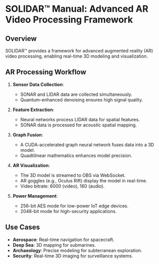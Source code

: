 # SOLIDAR™ Manual: Advanced AR Video Processing Framework

## Overview
SOLIDAR™ provides a framework for advanced augmented reality (AR) video processing, enabling real-time 3D modeling and visualization.

## AR Processing Workflow
1. **Sensor Data Collection**:
   - SONAR and LIDAR data are collected simultaneously.
   - Quantum-enhanced denoising ensures high signal quality.

2. **Feature Extraction**:
   - Neural networks process LIDAR data for spatial features.
   - SONAR data is processed for acoustic spatial mapping.

3. **Graph Fusion**:
   - A CUDA-accelerated graph neural network fuses data into a 3D model.
   - Quadtilinear mathematics enhances model precision.

4. **AR Visualization**:
   - The 3D model is streamed to OBS via WebSocket.
   - AR goggles (e.g., Oculus Rift) display the model in real-time.
   - Video bitrate: 6000 (video), 160 (audio).

5. **Power Management**:
   - 256-bit AES mode for low-power IoT edge devices.
   - 2048-bit mode for high-security applications.

## Use Cases
- **Aerospace**: Real-time navigation for spacecraft.
- **Deep Sea**: 3D mapping for submarines.
- **Archaeology**: Precise modeling for subterranean exploration.
- **Security**: Real-time 3D imaging for surveillance systems.